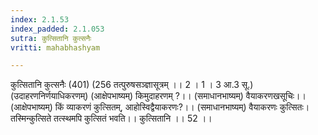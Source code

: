 ```yaml
---
index: 2.1.53
index_padded: 2.1.053
sutra: कुत्सितानि कुत्सनैः
vritti: mahabhashyam

---
```

 कुत्सितानि कुत्सनैः (401) (256 तत्पुरुषसञ्ज्ञासूत्रम् ।। 2 । 1 । 3 आ.3 सू.) (उदाहरणनिर्णयाधिकरणम्) (आक्षेपभाष्यम्) किमुदाहरणम् ?।। (समाधानभाष्यम्) वैयाकरणखसूचिः।। (आक्षेपभाष्यम्) किं व्याकरणं कुत्सितम्, आहोस्विद्वैयाकरणः?।। (समाधानभाष्यम्) वैयाकरणः कुत्सितः। तस्मिन्कुत्सिते तत्स्थमपि कुत्सितं भवति।। कुत्सितानि ।। 52 ।। 